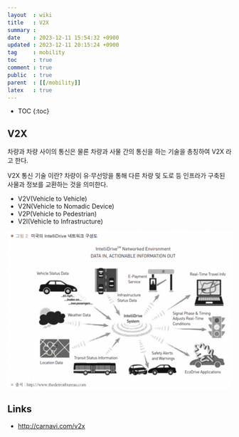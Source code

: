 ```yaml
---
layout  : wiki
title   : V2X
summary : 
date    : 2023-12-11 15:54:32 +0900
updated : 2023-12-11 20:15:24 +0900
tag     : mobility
toc     : true
comment : true
public  : true
parent  : [[/mobility]]
latex   : true
---
```

* TOC
{:toc}

## V2X

차량과 차량 사이의 통신은 물론 차량과 사물 간의 통신을 하는 기술을 총칭하여 V2X 라고 한다.

V2X 통신 기술 이란? 차량이 유·무선망을 통해 다른 차량 및 도로 등 인프라가 구축된 사물과 정보를 교환하는 것을 의미한다.

- V2V(Vehicle to Vehicle)
- V2N(Vehicle to Nomadic Device)
- V2P(Vehicle to Pedestrian)
- V2I(Vehicle to Infrastructure)

![](/resource/wiki/mobility-v2x/usa-intellidrive.png)

## Links

- http://carnavi.com/v2x
